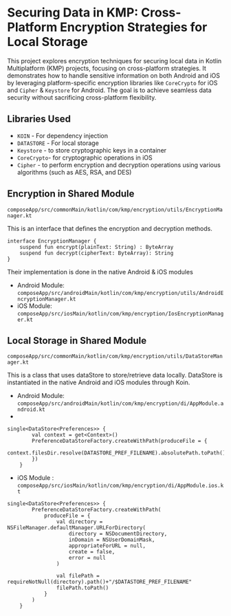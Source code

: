 # Securing Data in KMP: Cross-Platform Encryption Strategies for Local Storage

This project explores encryption techniques for securing local data in Kotlin Multiplatform (KMP) projects, focusing on cross-platform strategies. It demonstrates how to handle sensitive information on both Android and iOS by leveraging platform-specific encryption libraries like `CoreCrypto` for iOS and `Cipher` & `Keystore` for Android. 
The goal is to achieve seamless data security without sacrificing cross-platform flexibility.

## Libraries Used
- `KOIN` - For dependency injection
- `DATASTORE` - For local storage
- `Keystore` - to store cryptographic keys in a container
- `CoreCrypto`- for cryptographic operations in iOS
- `Cipher` - to perform encryption and decryption operations using various algorithms (such as AES, RSA, and DES)

## Encryption in Shared Module
`composeApp/src/commonMain/kotlin/com/kmp/encryption/utils/EncryptionManager.kt`

This is an interface that defines the encryption and decryption methods.

```
interface EncryptionManager {
    suspend fun encrypt(plainText: String) : ByteArray
    suspend fun decrypt(cipherText: ByteArray): String
}
```

Their implementation is done in the native Android & iOS modules
- Android Module: `composeApp/src/androidMain/kotlin/com/kmp/encryption/utils/AndroidEncryptionManager.kt`
- iOS Module: `composeApp/src/iosMain/kotlin/com/kmp/encryption/IosEncryptionManager.kt`

## Local Storage in Shared Module
`composeApp/src/commonMain/kotlin/com/kmp/encryption/utils/DataStoreManager.kt`

This is a class that uses dataStore to store/retrieve data locally. DataStore is instantiated in the native Android and iOS modules through Koin.

- Android Module: `composeApp/src/androidMain/kotlin/com/kmp/encryption/di/AppModule.android.kt`
- 
```
single<DataStore<Preferences>> {
        val context = get<Context>()
        PreferenceDataStoreFactory.createWithPath(produceFile = {
            context.filesDir.resolve(DATASTORE_PREF_FILENAME).absolutePath.toPath()
        })
    }
```

- iOS Module : `composeApp/src/iosMain/kotlin/com/kmp/encryption/di/AppModule.ios.kt`

```
single<DataStore<Preferences>> {
        PreferenceDataStoreFactory.createWithPath(
            produceFile = {
                val directory = NSFileManager.defaultManager.URLForDirectory(
                    directory = NSDocumentDirectory,
                    inDomain = NSUserDomainMask,
                    appropriateForURL = null,
                    create = false,
                    error = null
                )

                val filePath = requireNotNull(directory).path()+"/$DATASTORE_PREF_FILENAME"
                filePath.toPath()
            }
        )
    }
```

